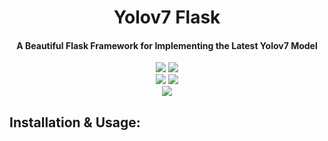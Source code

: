 <H1 align="center">
Yolov7 Flask </H1>
<h4 align = "center">
A Beautiful Flask Framework for Implementing the Latest Yolov7 Model </h4>
<div align = "center">
  <img src="http://ForTheBadge.com/images/badges/made-with-python.svg">
  <img src = "http://ForTheBadge.com/images/badges/built-with-love.svg"> <br>
</div> 


<div align="center"><img src="https://img.shields.io/badge/PyTorch-%23EE4C2C.svg?style=for-the-badge&logo=PyTorch&logoColor=white">
  <img src = "https://img.shields.io/badge/Flask-000000?style=for-the-badge&logo=flask&logoColor=white">
  <br>
  <img src = "https://repobeats.axiom.co/api/embed/a081b19ca4f52df2a34a35438450f603046c73fb.svg">
  
</div>




## Installation & Usage: 
